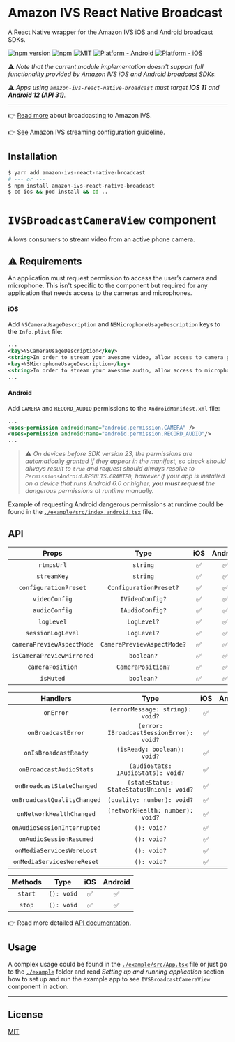 # **Amazon IVS React Native Broadcast**

A React Native wrapper for the Amazon IVS iOS and Android broadcast SDKs.

[![npm version](https://badge.fury.io/js/amazon-ivs-react-native-broadcast.svg)](https://www.npmjs.com/package/amazon-ivs-react-native-broadcast)
[![npm](https://img.shields.io/npm/dt/amazon-ivs-react-native-broadcast.svg)](https://www.npmjs.com/package/amazon-ivs-react-native-broadcast)
[![MIT](https://img.shields.io/dub/l/vibe-d.svg)](https://opensource.org/licenses/MIT)
[![Platform - Android](https://img.shields.io/badge/platform-Android-3ddc84.svg?style=flat&logo=android)](https://www.android.com)
[![Platform - iOS](https://img.shields.io/badge/platform-iOS-000.svg?style=flat&logo=apple)](https://developer.apple.com/ios)

⚠️ _Note that the current module implementation doesn't support full functionality provided by Amazon IVS iOS and Android broadcast SDKs._

⚠️ _Apps using `amazon-ivs-react-native-broadcast` must target **iOS 11** and **Android 12 (API 31)**._

***

👉 [Read more](https://docs.aws.amazon.com/ivs/latest/userguide/broadcast.html) about broadcasting to Amazon IVS.

👉 [See](https://docs.aws.amazon.com/ivs/latest/userguide/streaming-config.html) Amazon IVS streaming configuration guideline.

## Installation

```sh
$ yarn add amazon-ivs-react-native-broadcast
# --- or ---
$ npm install amazon-ivs-react-native-broadcast
$ cd ios && pod install && cd ..
```

# `IVSBroadcastCameraView` component
Allows consumers to stream video from an active phone camera.


## ⚠️ Requirements

An application must request permission to access the user’s camera and microphone. This isn't specific to the component but required for any application that needs access to the cameras and microphones.

#### **iOS**
Add `NSCameraUsageDescription` and `NSMicrophoneUsageDescription` keys to the `Info.plist` file:
```xml
...
<key>NSCameraUsageDescription</key>
<string>In order to stream your awesome video, allow access to camera please</string>
<key>NSMicrophoneUsageDescription</key>
<string>In order to stream your awesome audio, allow access to microphone please</string>
...
```

#### **Android**
Add `CAMERA` and  `RECORD_AUDIO` permissions to the `AndroidManifest.xml` file:
```xml
...
<uses-permission android:name="android.permission.CAMERA" />
<uses-permission android:name="android.permission.RECORD_AUDIO"/>
...
```
>⚠️ _On devices before SDK version 23, the permissions are automatically granted if they appear in the manifest, so check should always result to `true` and request should always resolve to `PermissionsAndroid.RESULTS.GRANTED`, however if your app is installed on a device that runs Android 6.0 or higher, **you must request** the _dangerous permissions_ at runtime manually._

Example of requesting Android dangerous permissions at runtime could be found in the [`./example/src/index.android.tsx`](./example/src/index.android.tsx) file.
## API
Props | Type | iOS | Android |
:---: | :---: | :---: | :---: |
`rtmpsUrl` | `string` | ✅ | ✅ |
`streamKey` | `string` | ✅ | ✅ |
`configurationPreset` | `ConfigurationPreset?` | ✅ | ✅ |
`videoConfig` | `IVideoConfig?` | ✅ | ✅ |
`audioConfig` | `IAudioConfig?` | ✅ | ✅ |
`logLevel` | `LogLevel?` | ✅ | ✅ |
`sessionLogLevel` | `LogLevel?` | ✅ | ✅ |
`cameraPreviewAspectMode` | `CameraPreviewAspectMode?` | ✅ | ✅ |
`isCameraPreviewMirrored` | `boolean?` | ✅ | ✅ |
`cameraPosition` | `CameraPosition?` | ✅  | ✅|
`isMuted` | `boolean?` | ✅  | ✅|

Handlers | Type | iOS | Android
:---: | :---: | :---: | :---:  
`onError` | `(errorMessage: string): void?` | ✅  | ✅  |
`onBroadcastError` | `(error: IBroadcastSessionError): void?` | ✅  | ✅  |
`onIsBroadcastReady` | `(isReady: boolean): void?` | ✅  | ✅  |
`onBroadcastAudioStats` | `(audioStats: IAudioStats): void?` | ✅  | ✅  |
`onBroadcastStateChanged` | `(stateStatus: StateStatusUnion): void?` | ✅  | ✅  |
`onBroadcastQualityChanged` | `(quality: number): void?` | ✅  | ✅  |
`onNetworkHealthChanged` | `(networkHealth: number): void?` | ✅  | ✅  |
`onAudioSessionInterrupted` | `(): void?` | ✅  | 🚫 |
`onAudioSessionResumed` | `(): void?` | ✅  | 🚫 |
`onMediaServicesWereLost` | `(): void?` | ✅  | 🚫 |
`onMediaServicesWereReset` | `(): void?` | ✅  | 🚫 |

Methods | Type | iOS | Android
:---: | :---: | :---: | :---:  
`start` | `(): void` | ✅  | ✅  |
`stop` | `(): void` | ✅  | ✅  |

👉 Read more detailed [API documentation](docs/api-documentation.md).

## Usage
A complex usage could be found in the [`./example/src/App.tsx`](./example/src/App.tsx) file or just go to the [`./example`](./example/) folder and read _Setting up and running application_ section how to set up and run the example app to see `IVSBroadcastCameraView` component in action.

***

## License
[MIT](LICENSE)